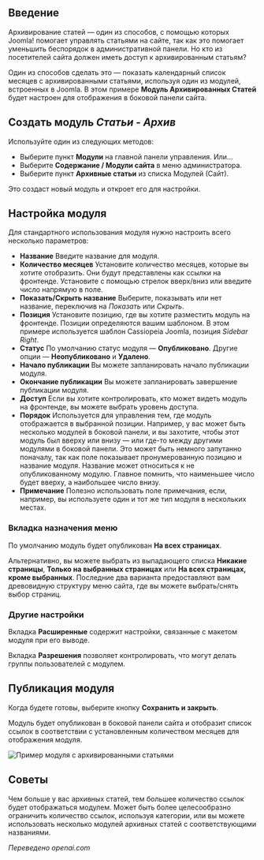 <!-- Filename: J4.x:How_to_Show_a_Calendar_Month_List_of_Archived_Articles_Using_a_Module / Display title: Архивные статьи   -->

## Введение

Архивирование статей — один из способов, с помощью которых Joomla! помогает управлять статьями на сайте, так как это помогает уменьшить беспорядок в административной панели. Но кто из посетителей сайта должен иметь доступ к архивированным статьям?

Один из способов сделать это — показать календарный список месяцев с архивированными статьями, используя один из модулей, встроенных в Joomla. В этом примере **Модуль Архивированных Статей** будет настроен для отображения в боковой панели сайта.

## Создать модуль *Статьи - Архив*

Используйте один из следующих методов:
* Выберите пункт **Модули** на главной панели управления. Или...
* Выберите **Содержание / Модули сайта** в меню администратора.
* Выберите пункт **Архивные статьи** из списка Модулей (Сайт).

Это создаст новый модуль и откроет его для настройки.

## Настройка модуля

Для стандартного использования модуля нужно настроить всего несколько параметров:

- **Название** Введите название для модуля.
- **Количество месяцев** Установите количество месяцев, которые вы хотите отобразить. Они будут представлены как ссылки на фронтенде. Установите с помощью стрелок вверх/вниз или введите число напрямую в поле.
- **Показать/Скрыть название** Выберите, показывать или нет название, переключив на *Показать* или *Скрыть*.
- **Позиция** Установите позицию, где вы хотите разместить модуль на фронтенде. Позиции определяются вашим шаблоном. В этом примере используется шаблон Cassiopeia Joomla, позиция *Sidebar Right*.
- **Статус** По умолчанию статус модуля — **Опубликовано**. Другие опции — **Неопубликовано** и **Удалено**.
- **Начало публикации** Вы можете запланировать начало публикации модуля.
- **Окончание публикации** Вы можете запланировать завершение публикации модуля.
- **Доступ** Если вы хотите контролировать, кто может видеть модуль на фронтенде, вы можете выбрать уровень доступа.
- **Порядок** Используется для управления тем, где модуль отображается в выбранной позиции. Например, у вас может быть несколько модулей в боковой панели, и вы захотите, чтобы этот модуль был вверху или внизу — или где-то между другими модулями в боковой панели. Это может быть немного запутанно поначалу, так как поле показывает пронумерованную позицию и название модуля. Название может относиться к не опубликованному модулю. Главное помнить, что наименьшее число будет вверху, а наибольшее число внизу.
- **Примечание** Полезно использовать поле примечания, если, например, вы используете один и тот же тип модуля в нескольких местах.

### Вкладка назначения меню

По умолчанию модуль будет опубликован **На всех страницах**.

Альтернативно, вы можете выбрать из выпадающего списка **Никакие страницы**, **Только на выбранных страницах** или **На всех страницах, кроме выбранных**. Последние два варианта предоставляют вам древовидную структуру меню сайта, где вы можете выбрать/снять выбор страниц.

### Другие настройки

Вкладка **Расширенные** содержит настройки, связанные с макетом модуля при его выводе.

Вкладка **Разрешения** позволяет контролировать, что могут делать группы пользователей с модулем.

## Публикация модуля

Когда будете готовы, выберите кнопку **Сохранить и закрыть**.

Модуль будет опубликован в боковой панели сайта и отобразит список ссылок в соответствии с установленным количеством месяцев для отображения модуля.

![Пример модуля с архивированными статьями](../../../en/images/modules/modules-archived-articles.png "Пример модуля с архивированными статьями")

## Советы

Чем больше у вас архивных статей, тем большее количество ссылок будет отображаться модулем. Может быть более целесообразно ограничить количество ссылок, используя категории, или вы можете использовать несколько модулей архивных статей с соответствующими названиями.

*Переведено openai.com*  

